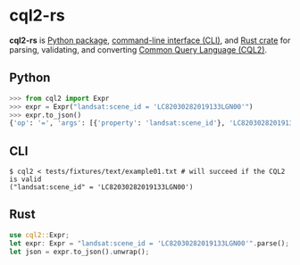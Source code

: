 # cql2-rs

**cql2-rs** is [Python package](./python.md), [command-line interface (CLI)](./cli.md), and [Rust crate](./rust.md) for parsing, validating, and converting [Common Query Language (CQL2)](https://www.ogc.org/standard/cql2/).

## Python

```python
>>> from cql2 import Expr
>>> expr = Expr("landsat:scene_id = 'LC82030282019133LGN00'")
>>> expr.to_json()
{'op': '=', 'args': [{'property': 'landsat:scene_id'}, 'LC82030282019133LGN00']}
```

## CLI

```shell
$ cql2 < tests/fixtures/text/example01.txt # will succeed if the CQL2 is valid
("landsat:scene_id" = 'LC82030282019133LGN00')
```

## Rust

```rust
use cql2::Expr;
let expr: Expr = "landsat:scene_id = 'LC82030282019133LGN00'".parse();
let json = expr.to_json().unwrap();
```
